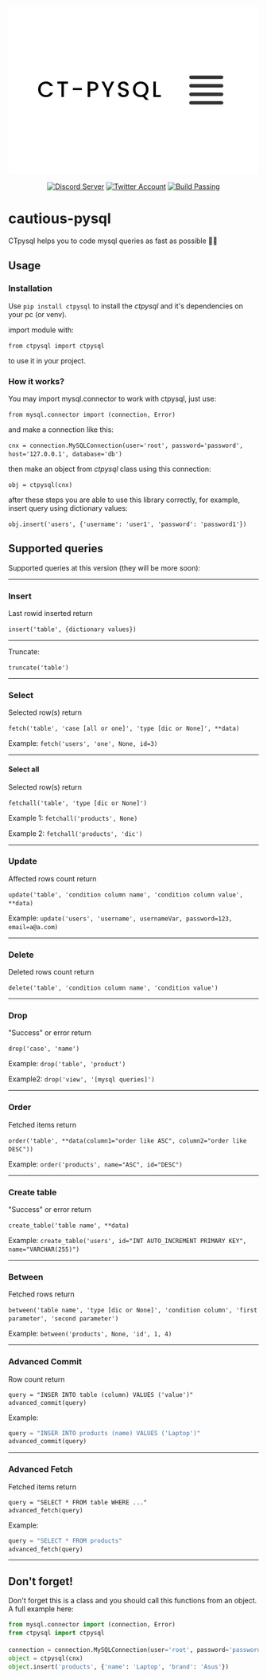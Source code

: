 <div align=center>

  ![ctpysql](https://github.com/MahyarNV/cautious-pysql/blob/main/media/ctpysql.jpg)

</div>
<div align="center">
<a href="https://discord.com/invite/aHXATxBuAh"><img src='https://img.shields.io/badge/Discord-Server-868fff?logo=discord' alt='Discord Server' /></a>
<a href="https://twitter.com/CautiousNV"><img src='https://img.shields.io/badge/Twitter-Account-blue?logo=twitter' alt='Twitter Account' /></a>
<a href="https://github.com/MahyarNV/cautious-pysql"><img src='https://img.shields.io/badge/Build-Passing-success' alt='Build Passing' /></a>
</div>

# cautious-pysql
CTpysql helps you to code mysql queries as fast as possible 🚄🔥

## Usage
### Installation
Use `pip install ctpysql` to install the *ctpysql* and it's dependencies on your pc (or venv).

import module with:

`from ctpysql import ctpysql`

to use it in your project.
### How it works?
You may import mysql.connector to work with ctpysql, just use:

`from mysql.connector import (connection, Error)`

and make a connection like this:

`cnx = connection.MySQLConnection(user='root', password='password', host='127.0.0.1', database='db')`

then make an object from *ctpysql* class using this connection:

`obj = ctpysql(cnx)`

after these steps you are able to use this library correctly, for example, insert query using dictionary values:

`obj.insert('users', {'username': 'user1', 'password': 'password1'})`

## Supported queries
Supported queries at this version (they will be more soon):
<hr>

### Insert
Last rowid inserted return

`insert('table', {dictionary values})`
<hr>
Truncate:

`truncate('table')`
<hr>

### Select
Selected row(s) return

`fetch('table', 'case [all or one]', 'type [dic or None]', **data)`

Example:
`fetch('users', 'one', None, id=3)`
<hr>

#### Select all
Selected row(s) return

`fetchall('table', 'type [dic or None]')`

Example 1:
`fetchall('products', None)`

Example 2:
`fetchall('products', 'dic')`

<hr>

### Update
Affected rows count return

`update('table', 'condition column name', 'condition column value', **data)`

Example:
`update('users', 'username', usernameVar, password=123, email=a@a.com)`

<hr>

### Delete
Deleted rows count return

`delete('table', 'condition column name', 'condition value')`
<hr>

### Drop
"Success" or error return

`drop('case', 'name')`

Example:
`drop('table', 'product')`

Example2:
`drop('view', '[mysql queries]')`
<hr>

### Order
Fetched items return

`order('table', **data(column1="order like ASC", column2="order like DESC"))`

Example:
`order('products', name="ASC", id="DESC")`
<hr>

### Create table
"Success" or error return

`create_table('table name', **data)`

Example:
`create_table('users', id="INT AUTO_INCREMENT PRIMARY KEY", name="VARCHAR(255)")`
<hr>

### Between
Fetched rows return

`between('table name', 'type [dic or None]', 'condition column', 'first parameter', 'second parameter')`

Example:
`between('products', None, 'id', 1, 4)`
<hr>

### Advanced Commit
Row count return
```
query = "INSER INTO table (column) VALUES ('value')"
advanced_commit(query)
```

Example:
```python
query = "INSER INTO products (name) VALUES ('Laptop')"
advanced_commit(query)
```
<hr>

### Advanced Fetch
Fetched items return
```
query = "SELECT * FROM table WHERE ..."
advanced_fetch(query)
```

Example:
```python
query = "SELECT * FROM products"
advanced_fetch(query)
```
<hr>

## Don't forget!
Don't forget this is a class and you should call this functions from an object. A full example here:

```python
from mysql.connector import (connection, Error)
from ctpysql import ctpysql

connection = connection.MySQLConnection(user='root', password='password', host='127.0.0.1', database='testdb')
object = ctpysql(cnx)
object.insert('products', {'name': 'Laptop', 'brand': 'Asus'})
```
